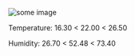 ![some image](https://hehehwang.github.io/gardener/img//2023-11-26_6.png)

Temperature: 16.30 < 22.00 < 26.50

Humidity: 26.70 < 52.48 < 73.40

